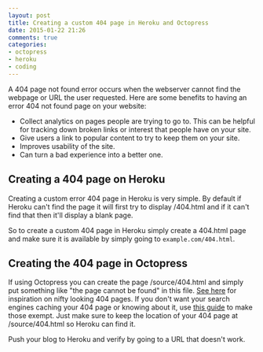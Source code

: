 ```yaml
---
layout: post
title: Creating a custom 404 page in Heroku and Octopress
date: 2015-01-22 21:26
comments: true
categories:
- octopress
- heroku
- coding
---
```

A 404 page not found error occurs when the webserver cannot find the webpage or URL the user requested. Here are some benefits to having an error 404 not found page on your website:

* Collect analytics on pages people are trying to go to. This can be helpful for tracking down broken links or interest that people have on your site.
* Give users a link to popular content to try to keep them on your site.
* Improves usability of the site.
* Can turn a bad experience into a better one.


## Creating a 404 page on Heroku
Creating a custom error 404 page in Heroku is very simple. By default if Heroku can't find the page it will first try to display /404.html and if it can't find that then it'll display a blank page.

So to create a custom 404 page in Heroku simply create a 404.html page and make sure it is available by simply going to `example.com/404.html`.


## Creating the 404 page in Octopress
If using Octopress you can create the page /source/404.html and simply put something like "the page cannot be found" in this file. [See here](http://404notfound.fr/) for inspiration on nifty looking 404 pages. If you don't want your search engines caching your 404 page or knowing about it, use [this guide](https://kaworu.ch/blog/2013/05/25/custom-404-page-with-octopress/) to make those exempt. Just make sure to keep the location of your 404 page at /source/404.html so Heroku can find it.

Push your blog to Heroku and verify by going to a URL that doesn't work. 







